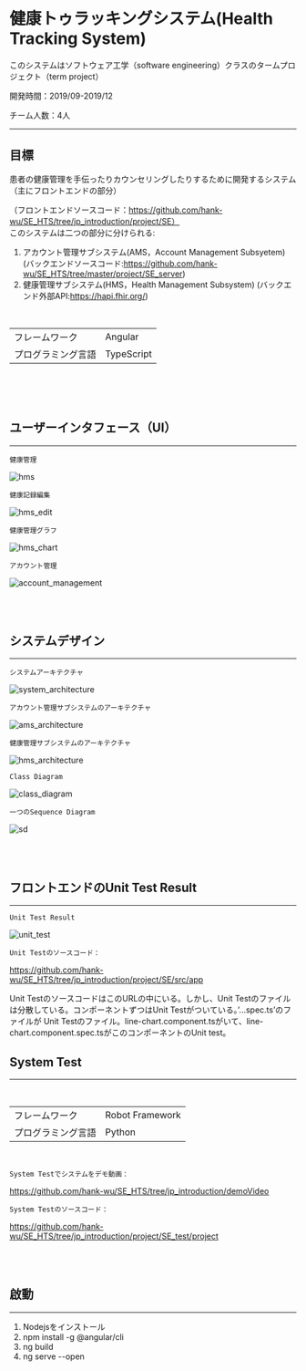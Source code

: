 # 健康トゥラッキングシステム(Health Tracking System)

このシステムはソフトウェア工学（software engineering）クラスのタームプロジェクト（term project）


開発時間：2019/09-2019/12

チーム人数：4人

- - - -
## 目標
患者の健康管理を手伝ったりカウンセリングしたりするために開発するシステム（主にフロントエンドの部分）

（フロントエンドソースコード：https://github.com/hank-wu/SE_HTS/tree/jp_introduction/project/SE）
<br>このシステムは二つの部分に分けられる:
1. アカウント管理サブシステム(AMS，Account Management Subsyetem) (バックエンドソースコード:https://github.com/hank-wu/SE_HTS/tree/master/project/SE_server)
2. 健康管理サブシステム(HMS，Health Management Subsystem) (バックエンド外部API:https://hapi.fhir.org/)

<br>

|        |       |
|  ----  | ----  |
| フレームワーク   | Angular |
| プログラミング言語   | TypeScript |


<br>
<br>
<br>

## ユーザーインタフェース（UI）
- - - -

`健康管理`

![hms](/readme_images/hms.png)

`健康記録編集`

![hms_edit](/readme_images/hms_edit.png)

`健康管理グラフ`

![hms_chart](/readme_images/hms_chart.png)

`アカウント管理`

![account_management](/readme_images/account_management.png)

<br>
<br>

## システムデザイン
- - - -

`システムアーキテクチャ`

![system_architecture](/readme_images/system_architecture.png)

`アカウント管理サブシステムのアーキテクチャ`

![ams_architecture](/readme_images/ams_architecture.jpg)

`健康管理サブシステムのアーキテクチャ`

![hms_architecture](/readme_images/hms_architecture.jpg)

`Class Diagram`

![class_diagram](/readme_images/class_diagram.png)

`一つのSequence Diagram`

![sd](/readme_images/sd.png)

<br>
<br>

## フロントエンドのUnit Test Result
- - - -

`Unit Test Result`

![unit_test](/readme_images/unit_test.png)

`Unit Testのソースコード：`

https://github.com/hank-wu/SE_HTS/tree/jp_introduction/project/SE/src/app

Unit TestのソースコードはこのURLの中にいる。しかし、Unit Testのファイルは分散している。コンポーネントずつはUnit Testがついている。’...spec.ts’のファイルが
Unit Testのファイル。line-chart.component.tsがいて、line-chart.component.spec.tsがこのコンポーネントのUnit test。

## System Test 
- - - -

<br>

|        |       |
|  ----  | ----  |
| フレームワーク   | Robot Framework |
| プログラミング言語   | Python |


<br>


`System Testでシステムをデモ動画：`

https://github.com/hank-wu/SE_HTS/tree/jp_introduction/demoVideo

`System Testのソースコード：`

https://github.com/hank-wu/SE_HTS/tree/jp_introduction/project/SE_test/project


<br>
<br>

## 啟動
- - - -
1. Nodejsをインストール 
2. npm install -g @angular/cli 
3. ng build 
4. ng serve --open 